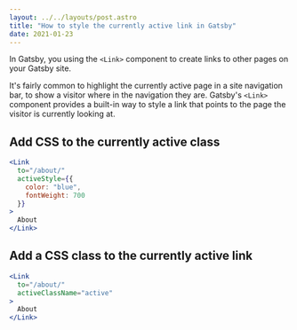 ```yaml
---
layout: ../../layouts/post.astro
title: "How to style the currently active link in Gatsby"
date: 2021-01-23
---
```

In Gatsby, you using the `<Link>` component to create links to other pages on your Gatsby site.

It's fairly common to highlight the currently active page in a site navigation bar, to show a visitor where in the navigation they are. Gatsby's `<Link>` component provides a built-in way to style a link that points to the page the visitor is currently looking at.

## Add CSS to the currently active class

```jsx
<Link
  to="/about/"
  activeStyle={{
    color: "blue",
    fontWeight: 700
  }}
>
  About
</Link>
```

## Add a CSS class to the currently active link

```jsx
<Link
  to="/about/"
  activeClassName="active"
>
  About
</Link>
```